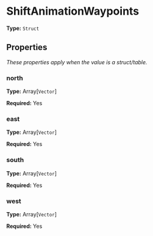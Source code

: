 # ShiftAnimationWaypoints

**Type:** `Struct`

## Properties

*These properties apply when the value is a struct/table.*

### north

**Type:** Array[`Vector`]

**Required:** Yes

### east

**Type:** Array[`Vector`]

**Required:** Yes

### south

**Type:** Array[`Vector`]

**Required:** Yes

### west

**Type:** Array[`Vector`]

**Required:** Yes

